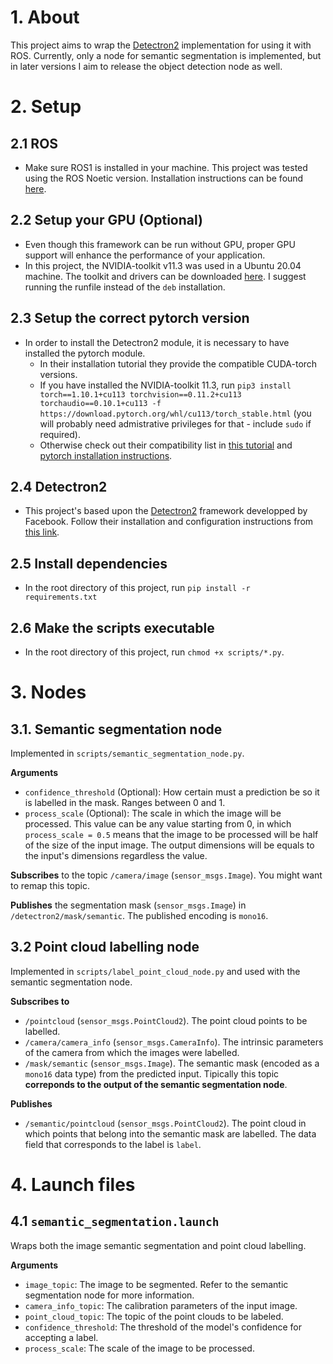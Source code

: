 # 1. About
This project aims to wrap the [Detectron2](https://github.com/facebookresearch/detectron2) implementation  for using it with ROS. Currently, only a node for semantic segmentation is implemented, but in later versions I aim to release the object detection node as well.


# 2. Setup
## 2.1 ROS
* Make sure ROS1 is installed in your machine. This project was tested using the ROS Noetic version. Installation instructions can be found [here](http://wiki.ros.org/noetic/Installation).

## 2.2 Setup your GPU (Optional)
* Even though this framework can be run without GPU, proper GPU support will enhance the performance of your application.
* In this project, the NVIDIA-toolkit v11.3 was used in a Ubuntu 20.04 machine. The toolkit and drivers can be downloaded [here](https://developer.nvidia.com/cuda-11.3.0-download-archive?target_os=Linux&target_arch=x86_64&Distribution=Ubuntu&target_version=20.04&target_type=runfile_local). I suggest running the runfile instead of the `deb` installation.

## 2.3 Setup the correct pytorch version
* In order to install the Detectron2 module, it is necessary to have installed the pytorch module.
  * In their installation tutorial they provide the compatible CUDA-torch versions. 
  * If you have installed the NVIDIA-toolkit 11.3, run `pip3 install torch==1.10.1+cu113 torchvision==0.11.2+cu113 torchaudio==0.10.1+cu113 -f https://download.pytorch.org/whl/cu113/torch_stable.html` (you will probably need admistrative privileges for that - include `sudo` if required). 
  * Otherwise check out their compatibility list in [this tutorial](https://detectron2.readthedocs.io/en/latest/tutorials/install.html) and [pytorch installation instructions](https://pytorch.org/get-started/locally/).

## 2.4 Detectron2
* This project's based upon the [Detectron2](https://github.com/facebookresearch/detectron2) framework developped by Facebook. Follow their installation and configuration instructions from [this link](https://detectron2.readthedocs.io/en/latest/tutorials/install.html).

## 2.5 Install dependencies
* In the root directory of this project, run `pip install -r requirements.txt`

## 2.6 Make the scripts executable
* In the root directory of this project, run `chmod +x scripts/*.py`.

# 3. Nodes

## 3.1. Semantic segmentation node
Implemented in `scripts/semantic_segmentation_node.py`.

**Arguments**
* `confidence_threshold` (Optional): How certain must a prediction be so it is labelled in the mask. Ranges between 0 and 1.
* `process_scale` (Optional): The scale in which the image will be processed. This value can be any value starting from 0, in which `process_scale = 0.5` means that the image to be processed will be half of the size of the input image. The output dimensions will be equals to the input's dimensions regardless the value.

**Subscribes** to the topic `/camera/image` (`sensor_msgs.Image`). You might want to remap this topic.

**Publishes** the segmentation mask (`sensor_msgs.Image`) in `/detectron2/mask/semantic`. The published encoding is `mono16`.

## 3.2 Point cloud labelling node
Implemented in `scripts/label_point_cloud_node.py` and used with the semantic segmentation node.

**Subscribes to**
* `/pointcloud` (`sensor_msgs.PointCloud2`). The point cloud points to be labelled.
* `/camera/camera_info` (`sensor_msgs.CameraInfo`). The intrinsic parameters of the camera from which the images were labelled.
* `/mask/semantic` (`sensor_msgs.Image`). The semantic mask (encoded as a `mono16` data type) from the predicted input. Tipically this topic **correponds to the output of the semantic segmentation node**.

**Publishes**
* `/semantic/pointcloud` (`sensor_msgs.PointCloud2`). The point cloud in which points that belong into the semantic mask are labelled. The data field that corresponds to the label is `label`.

# 4. Launch files

## 4.1 `semantic_segmentation.launch`
Wraps both the image semantic segmentation and point cloud labelling.

**Arguments**
* `image_topic`: The image to be segmented. Refer to the semantic segmentation node for more information.
* `camera_info_topic`: The calibration parameters of the input image.
* `point_cloud_topic`: The topic of the point clouds to be labeled.
* `confidence_threshold`: The threshold of the model's confidence for accepting a label.
* `process_scale`: The scale of the image to be processed.